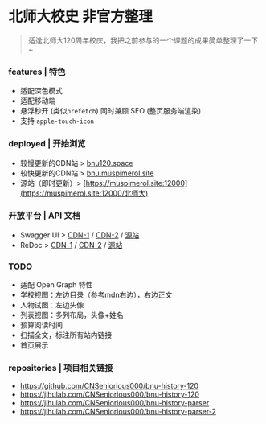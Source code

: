 # 北师大校史 非官方整理

> 适逢北师大120周年校庆，我把之前参与的一个课题的成果简单整理了一下~

### features | 特色

- 适配深色模式
- 适配移动端
- 悬浮秒开 (类似`prefetch`) 同时兼顾 SEO (整页服务端渲染)
- 支持 `apple-touch-icon`

### deployed | 开始浏览

- 较慢更新的CDN站 > [bnu120.space](https://bnu120.space/北师大)
- 较快更新的CDN站 > [bnu.muspimerol.site](https://bnu.muspimerol.site/北师大)
- 源站（即时更新）> [https://muspimerol.site:12000](https://muspimerol.site:12000/北师大)

### 开放平台 | API 文档

- Swagger UI > [CDN-1](https://bnu120.space/docs) / [CDN-2](https://bnu.muspimerol.site/docs) / [源站](https://muspimerol.site:12000/docs)
- ReDoc > [CDN-1](https://bnu120.space/redoc) / [CDN-2](https://bnu.muspimerol.site/redoc) / [源站](https://muspimerol.site:12000/redoc)

### TODO

- 适配 Open Graph 特性
- 学校视图：左边目录（参考mdn右边），右边正文
- 人物试图：左边头像
- 列表视图：多列布局，头像+姓名
- 预算阅读时间
- 扫描全文，标注所有站内链接
- 首页展示

### repositories | 项目相关链接

- <https://github.com/CNSeniorious000/bnu-history-120>
- <https://jihulab.com/CNSeniorious000/bnu-history-120>
- <https://jihulab.com/CNSeniorious000/bnu-history-parser>
- <https://jihulab.com/CNSeniorious000/bnu-history-parser-2>

